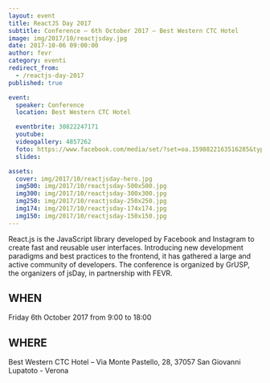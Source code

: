 ```yaml
---
layout: event
title: ReactJS Day 2017
subtitle: Conference – 6th October 2017 – Best Western CTC Hotel
image: img/2017/10/reactjsday.jpg
date: 2017-10-06 09:00:00
author: fevr
category: eventi
redirect_from:
  - /reactjs-day-2017
published: true

event:
  speaker: Conference
  location: Best Western CTC Hotel

  eventbrite: 30822247171
  youtube:
  videogallery: 4857262
  foto: https://www.facebook.com/media/set/?set=oa.1598822163516285&type=3
  slides:

assets:
  cover: img/2017/10/reactjsday-hero.jpg
  img500: img/2017/10/reactjsday-500x500.jpg
  img300: img/2017/10/reactjsday-300x300.jpg
  img250: img/2017/10/reactjsday-250x250.jpg
  img174: img/2017/10/reactjsday-174x174.jpg
  img150: img/2017/10/reactjsday-150x150.jpg
---
```


React.js is the JavaScript library developed by Facebook and Instagram to create fast and reusable user interfaces. Introducing new development paradigms and best practices to the frontend, it has gathered a large and active community of developers. The conference is organized by GrUSP, the organizers of jsDay, in partnership with FEVR.


## WHEN
Friday 6th October 2017 from 9:00 to 18:00

## WHERE
Best Western CTC Hotel – Via Monte Pastello, 28, 37057 San Giovanni Lupatoto - Verona